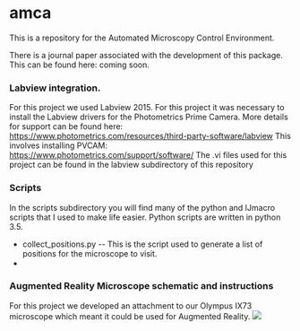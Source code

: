 # amca
This is a repository for the Automated Microscopy Control Environment.

There is a journal paper associated with the development of this package. This can be found here:
coming soon.


### Labview integration. 
For this project we used Labview 2015. 
For this project it was necessary to install the Labview drivers for the Photometrics Prime Camera.
More details for support can be found here: https://www.photometrics.com/resources/third-party-software/labview
This involves installing PVCAM: https://www.photometrics.com/support/software/
The .vi files used for this project can be found in the labview subdirectory of this repository

### Scripts
In the scripts subdirectory you will find many of the python and IJmacro scripts that I used to make life easier.
Python scripts are written in python 3.5.
- collect_positions.py -- This is the script used to generate a list of positions for the microscope to visit.
-


### Augmented Reality Microscope schematic and instructions
For this project we developed an attachment to our Olympus IX73 microscope which meant it could be used for Augmented Reality.
![](augmented_reality_microscope/gif_augmented_reality.gif)


